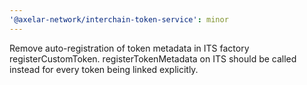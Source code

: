 ```yaml
---
'@axelar-network/interchain-token-service': minor
---
```


Remove auto-registration of token metadata in ITS factory registerCustomToken. registerTokenMetadata on ITS should be called instead for every token being linked explicitly.
